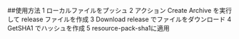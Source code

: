 ##使用方法
1 ローカルファイルをプッシュ 
2 アクション Create Archive を実行して release ファイルを作成
3 Download release でファイルをダウンロード
4 GetSHA1 でハッシュを作成
5 resource-pack-sha1に適用

